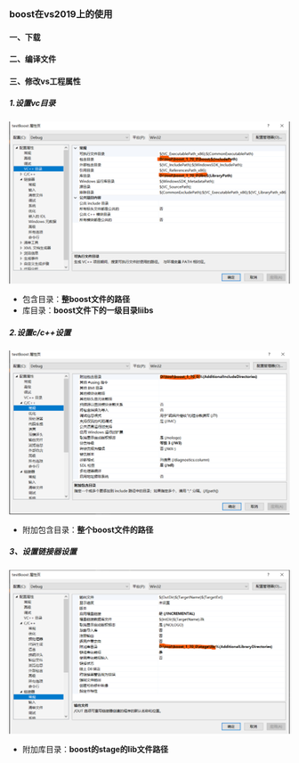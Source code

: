 ### boost在vs2019上的使用

#### 一、下载

#### 二、编译文件

#### 三、修改vs工程属性

##### 1.设置vc目录

<img src=".\vc设置.png" alt="vc++目录设置" style="zoom:80%;" />

- 包含目录：**整boost文件的路径**
- 库目录：**boost文件下的一级目录liibs**

##### 2.设置c/c++设置

<img src=".\cc++常规设置.png" alt="cc++常规设置" style="zoom:80%;" />

- 附加包含目录：**整个boost文件的路径**

##### 3、设置链接器设置

<img src=".\链接器设置.png" alt="链接器设置" style="zoom:80%;" />

- 附加库目录：**boost的stage的lib文件路径**

